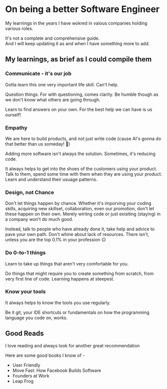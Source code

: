 # On being a better Software Engineer

My learnings in the years I have wokred in vaious companies holding various roles.  

It's not a complete and comprehensive guide.  
And I will keep updating it as and when I have something more to add.

## My learnings, as brief as I could compile them

### Communicate - it's our job

Gotta learn this one very important life skill. Can't help.

Question things. For with questioning, comes clarity. Be humble though as we don't know what others are going through.

Learn to find answers on your own. For the best help we can have is us ourself!

### Empathy

We are here to build products, and not just write code (cause AI's gonna do that better than us someday! 🫤)

Adding more software isn't always the solution. Sometimes, it's reducing code.

It always helps to get into the shoes of the customers using your product.  
Talk to them, spend some time with them when they are using your product. Learn and understand their usuage patterns.

### Design, not Chance

Don't let things happen by chance. Whether it's imporving your coding skills, acquiring new skillset, collaboration, even our promotion, don't let these happen on their own.
Merely wiritng code or just exisiting (staying) in a company won't do much good.

Instead, talk to people who have already done it, take help and advice to pave your own path.
Don't whine about lack of resources. There isn't, unless you are the top 0.1% in your profession 😐

### Do 0-to-1 things

Learn to take up things that aren't very comfortable for you.

Do things that might require you to create something from scratch, from very first line of code. Learning happens at steepest.

### Know your tools

It always helps to know the tools you use regularly.

Be it git, your IDE shortcuts or fundamentals on how the programming language you code on, works.

## Good Reads

I love reading and always look for another great recommendation

Here are some good books I know of -

* User Friendly
* Move Fast: How Facebook Builds Software
* Founders at Work
* Leap Frog

<!-- ## Other Resources -->
